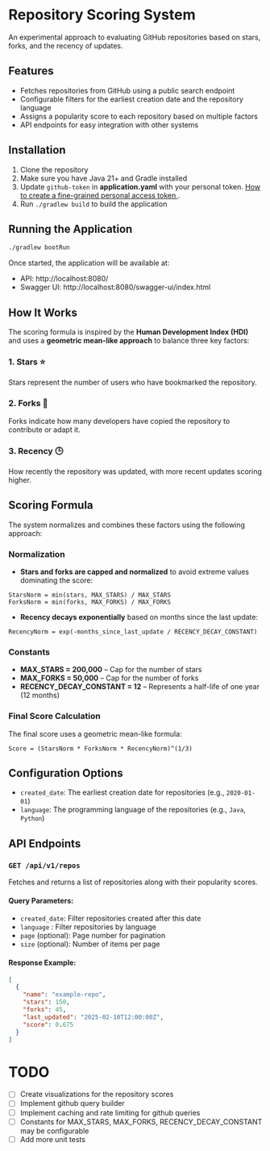 # Repository Scoring System

An experimental approach to evaluating GitHub repositories based on stars, forks, and the recency of updates.

## Features
- Fetches repositories from GitHub using a public search endpoint
- Configurable filters for the earliest creation date and the repository language
- Assigns a popularity score to each repository based on multiple factors
- API endpoints for easy integration with other systems

## Installation

1. Clone the repository
2. Make sure you have Java 21+ and Gradle installed
3. Update `github-token` in **application.yaml** with your personal token. [How to create a fine-grained personal access token ](https://docs.github.com/en/authentication/keeping-your-account-and-data-secure/managing-your-personal-access-tokens#creating-a-fine-grained-personal-access-token).
3. Run `./gradlew build` to build the application

## Running the Application

```bash
./gradlew bootRun
```

Once started, the application will be available at:
- API: http://localhost:8080/
- Swagger UI: http://localhost:8080/swagger-ui/index.html

## How It Works

The scoring formula is inspired by the **Human Development Index (HDI)** and uses a **geometric mean-like approach** to balance three key factors:

### 1. Stars ⭐
Stars represent the number of users who have bookmarked the repository.

### 2. Forks 🍴
Forks indicate how many developers have copied the repository to contribute or adapt it.

### 3. Recency 🕒
How recently the repository was updated, with more recent updates scoring higher.

## Scoring Formula

The system normalizes and combines these factors using the following approach:

### Normalization

* **Stars and forks are capped and normalized** to avoid extreme values dominating the score:

```
StarsNorm = min(stars, MAX_STARS) / MAX_STARS
ForksNorm = min(forks, MAX_FORKS) / MAX_FORKS
```

* **Recency decays exponentially** based on months since the last update:

```
RecencyNorm = exp(-months_since_last_update / RECENCY_DECAY_CONSTANT)
```

### Constants

* **MAX_STARS = 200,000** – Cap for the number of stars
* **MAX_FORKS = 50,000** – Cap for the number of forks
* **RECENCY_DECAY_CONSTANT = 12** – Represents a half-life of one year (12 months)

### Final Score Calculation

The final score uses a geometric mean-like formula:

```
Score = (StarsNorm * ForksNorm * RecencyNorm)^(1/3)
```

## Configuration Options
- `created_date`: The earliest creation date for repositories (e.g., `2020-01-01`)
- `language`: The programming language of the repositories (e.g., `Java`, `Python`)

## API Endpoints

### `GET /api/v1/repos`
Fetches and returns a list of repositories along with their popularity scores.

#### Query Parameters:
- `created_date`: Filter repositories created after this date
- `language` : Filter repositories by language
- `page` (optional): Page number for pagination
- `size` (optional): Number of items per page

#### Response Example:
```json
[
  {
    "name": "example-repo",
    "stars": 150,
    "forks": 45,
    "last_updated": "2025-02-10T12:00:00Z",
    "score": 0.675
  }
]
```
# TODO
- [ ] Create visualizations for the repository scores
- [ ] Implement github query builder
- [ ] Implement caching and rate limiting for github queries
- [ ] Constants for MAX_STARS, MAX_FORKS, RECENCY_DECAY_CONSTANT may be configurable
- [ ] Add more unit tests

